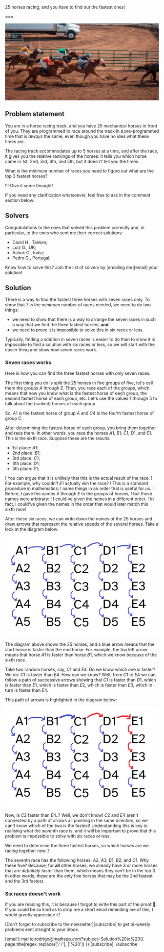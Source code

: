 25 horses racing, and you have to find out the fastest ones!

===

![](thumbnail.png "Photo by Dallas Reedy on Unsplash.")


## Problem statement

You are in a horse racing track, and you have 25 mechanical horses in front of you.
They are programmed to race around the track in a pre-programmed time that is _always_ the same,
even though you have no idea what these times are.

The racing track accommodates up to 5 horses at a time,
and after the race, it gives you the relative rankings of the horses:
it tells you which horse came in 1st, 2nd, 3rd, 4th, and 5th,
but it doesn't tell you the times.

What is the minimum number of races you need to figure out what are the top 3 fastest horses?

!!! Give it some thought!

If you need any clarification whatsoever, feel free to ask in the comment section below.


## Solvers

Congratulations to the ones that solved this problem correctly and, in particular, to the ones
who sent me their correct solutions:

 - David H., Taiwan;
 - Luiz G., UK;
 - Ashok C., India;
 - Pedro G., Portugal;

Know how to solve this?
Join the list of solvers by [emailing me][email] your solution!


## Solution

There is a way to find the fastest three horses with seven races only.
To show that 7 is the _minimum_ number of races needed,
we need to do two things:

 - we need to show that there is a way to arrange the seven races in such a way that we find the three fastest horses; **and**
 - we need to prove it is impossible to solve this in six races or less.

Typically, finding a solution in seven races is easier to do than to show it is impossible to find a solution with six races or less,
so we will start with the easier thing and show how seven races work.


### Seven races works

Here is how you can find the three fastest horses with only seven races.

The first thing you do is split the 25 horses in five groups of five,
let's call them the groups $A$ through $E$.
Then, you race each of the groups,
which means that now you know what is the fastest horse of each group,
the second fastest horse of each group, etc.
Let's use the values $1$ through $5$ to talk about the (ranked) horses of each group.

So, $A1$ is the fastest horse of group $A$ and $C4$ is the fourth fastest horse of group $C$.

After determining the fastest horse of each group, you bring them together and race them.
In other words, you race the horses $A1$, $B1$, $C1$, $D1$, and $E1$.
This is the sixth race. Suppose these are the results:

 - 1st place: $A1$;
 - 2nd place: $B1$;
 - 3rd place: $C1$;
 - 4th place: $D1$;
 - 5th place: $E1$;

! You can argue that it is unlikely that this is the actual result of the race.
! For example, why couldn't $E1$ actually win the race?
! This is a standard procedure in mathematics:
! name things in an order that is useful for us.
! Before, I gave the names $A$ through $E$ to the groups of horses,
! but those names were arbitrary:
! I could've given the names in a different order.
! In fact, I could've given the names in the order that would later match this sixth race!

After these six races, we can write down the names of the 25 horses and draw arrows that represent the relative speeds of the several horses.
Take a look at the diagram below:

![A rectangular canvas with 5 columns and 5 rows with the labels A1 through E5, the letters A to E change with the columns and the numbers 1 to 5 change with the rows. Downward pointing arrows join all elements of each column and the first row has right pointing arrows from A1 to B1, to C1, to D1, and to E1.](_six_races.webp "Diagram representing horse relative speeds.")

The diagram above shows the 25 horses, and a blue arrow means that the start horse is faster than the end horse.
For example, the top left arrow means that horse $A1$ is faster than horse $B1$,
which we know because of the sixth race.

Take two random horses, say, $C1$ and $E4$.
Do we know which one is faster?
We do: $C1$ is faster than $E4$.
How can we know?
Well, from $C1$ to $E4$ we can follow a path of successive arrows showing that $C1$ is faster than $D1$,
which is faster than $E1$, which is faster than $E2$, which is faster than $E3$,
which in turn is faster than $E4$.

This path of arrows is highlighted in the diagram below:

![The same diagram as before, but the arrows C1 to D1, D1 to E1, E1 to E2, E2 to E3, and E3 to E4, are in an accent colour.](_six_races_fast_path.webp "The path of arrows proving that $C1$ is faster than $E4$.")

Now, is $C2$ faster than $E4$..?
Well, we don't know!
$C2$ and $E4$ aren't connected by a path of arrows all pointing in the same direction,
so we can't know which of the two is the fastest!
Understanding this is key to realising what the seventh race is,
and it will be important to prove that this problem is impossible to solve with six races or less.

We need to determine the three fastest horses, so which horses are we racing together now..?

The seventh race has the following horses: $A2$, $A3$, $B1$, $B2$, and $C1$.
Why these five?
Because, for **all** other horses, we already have 3 or more horses that are _definitely_ faster than them,
which means they can't be in the top 3.
In other words, these are the only five horses that may be the 2nd fastest and the 3rd fastest.


### Six races doesn't work

If you are reading this, it is because I forgot to write this part of the proof 🤦.
If you could be so kind as to drop me a short email reminding me of this, I would _greatly_ appreciate it!


[Don't forget to subscribe to the newsletter][subscribe] to get bi-weekly
problems sent straight to your inbox.

[email]: mailto:rodrigo@mathspp.com?subject=Solution%20to%20{{ page.title|regex_replace(['/ /'], ['%20']) }}
[subscribe]: /subscribe
